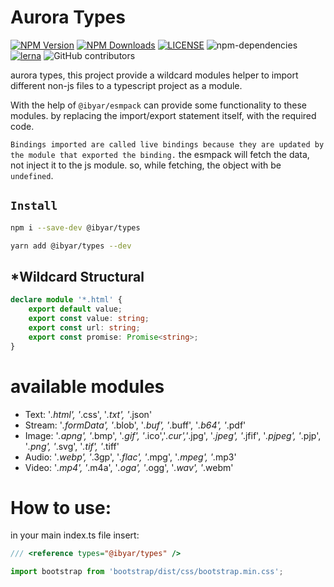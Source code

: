 # Aurora Types

[![NPM Version][npm-image]][npm-url]
[![NPM Downloads][downloads-image]][downloads-url]
[![LICENSE][license-img]][license-url]
![npm-dependencies][npm-dep-url]
[![lerna][lerna-img]][lerna-url]
![GitHub contributors][contributors]

[npm-image]: https://img.shields.io/npm/v/@ibyar/types.svg
[npm-url]: https://npmjs.org/package/@ibyar/types
[downloads-image]: https://img.shields.io/npm/dt/@ibyar/types
[downloads-url]: https://npmjs.org/package/@ibyar/types
[license-img]: https://img.shields.io/github/license/ibyar/aurora
[license-url]: https://github.com/ibyar/aurora/blob/master/LICENSE
[npm-dep-url]: https://img.shields.io/david/ibyar/types.svg?maxAge=2592000
[lerna-img]: https://img.shields.io/badge/maintained%20with-lerna-cc00ff.svg
[lerna-url]: https://lerna.js.org/
[contributors]: https://img.shields.io/github/contributors/ibyar/aurora

aurora types, this project provide a wildcard modules helper to import different non-js files to a typescript project as a module.

With the help of `@ibyar/esmpack` can provide some functionality to these modules. 
by replacing the import/export statement itself, with the required code.

`Bindings imported are called live bindings because they are updated by the module that exported the binding.` 
the esmpack will fetch the data, not inject it to the js module. so, while fetching, the object with be `undefined`.

## `Install`

``` bash
npm i --save-dev @ibyar/types
```

``` bash
yarn add @ibyar/types --dev
```

## *Wildcard Structural

```ts
declare module '*.html' {
    export default value;
    export const value: string;
    export const url: string;
    export const promise: Promise<string>;
}
```
# available modules

- Text: '*.html', '*.css', '*.txt', '*.json'
- Stream: '*.formData', '*.blob', '*.buf', '*.buff', '*.b64', '*.pdf'
- Image: '*.apng', '*.bmp', '*.gif', '*.ico','*.cur','*.jpg', '*.jpeg', '*.jfif', '*.pjpeg', '*.pjp', '*.png', '*.svg', '*.tif', '*.tiff'
- Audio: '*.webp', '*.3gp', '*.flac', '*.mpg', '*.mpeg', '*.mp3'
- Video: '*.mp4', '*.m4a', '*.oga', '*.ogg', '*.wav', '*.webm'

# How to use: 

in your main index.ts file insert: 

```ts
/// <reference types="@ibyar/types" />

import bootstrap from 'bootstrap/dist/css/bootstrap.min.css';

```

